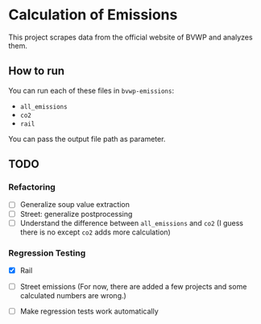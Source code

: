 # Calculation of Emissions

This project scrapes data from the official website of BVWP and analyzes them.

## How to run

You can run each of these files in `bvwp-emissions`:

* `all_emissions`
* `co2`
* `rail`

You can pass the output file path as parameter.

## TODO

### Refactoring

- [ ] Generalize soup value extraction
- [ ] Street: generalize postprocessing
- [ ] Understand the difference between `all_emissions` and `co2` (I guess there is no except `co2` adds more
  calculation)

### Regression Testing

- [x] Rail
- [ ] Street emissions (For now, there are added a few projects and some calculated numbers are wrong.)
- [ ] Make regression tests work automatically


